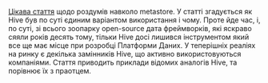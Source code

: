 [Цікава стаття](https://lakefs.io/blog/hive-metastore-vendor-lock/) щодо роздумів навколо metastore. У статті згадується як Hive був по суті єдиним варіантом використання і чому. Проте йде час, і, по суті, зі всього зоопарку open-source дата фреймворків, які яскраво сяяли років десять тому, тільки Hive досі лишився інструментом який все ще має місце при розробці Платформи Даних. У теперішніх реаліях на ринку є декілька замінників Hive, що активно використовуються компаніями. Стаття приводить приклади відомих аналогів Hive, та порівнює їх з праотцем.